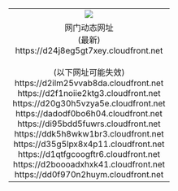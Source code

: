 ﻿<table>
  <tr></tr>
  <tr><td colspan=2 align=center><img src="https://d24j8eg5gt7xey.cloudfront.net/Up/oGate.jpg" /></td></tr>
  <tr><td colspan=2 align=center>网门动态网址<br/>(最新)
<br>https://d24j8eg5gt7xey.cloudfront.net
<br/><br/>(以下网址可能失效)
<br>https://d2ilm25vvab8da.cloudfront.net
<br>https://d2f1noiie2ktg3.cloudfront.net
<br>https://d20g30h5vzya5e.cloudfront.net
<br>https://dadodf0bo6h04.cloudfront.net
<br>https://di95bdd5fuwrs.cloudfront.net
<br>https://ddk5h8wkw1br3.cloudfront.net
<br>https://d35g5lpx8x4p11.cloudfront.net
<br>https://d1qtfgcoogftr6.cloudfront.net
<br>https://d2boooadxhxk41.cloudfront.net
<br>https://dd0f970n2huym.cloudfront.net
    </td>
  </tr>
</table>
